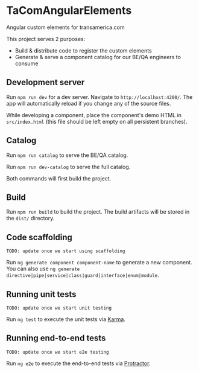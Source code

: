 # TaComAngularElements

Angular custom elements for transamerica.com

This project serves 2 purposes:
 - Build & distribute code to register the custom elements
 - Generate & serve a component catalog for our BE/QA engineers to consume

## Development server

Run `npm run dev` for a dev server. Navigate to `http://localhost:4200/`. The app will automatically reload if you change any of the source files.

While developing a component, place the component's demo HTML in `src/index.html` (this file should be left empty on all persistent branches).

## Catalog

Run `npm run catalog` to serve the BE/QA catalog.

Run `npm run dev-catalog` to serve the full catalog.

Both commands will first build the project.

## Build

Run `npm run build` to build the project. The build artifacts will be stored in the `dist/` directory.

## Code scaffolding

`TODO: update once we start using scaffolding`

Run `ng generate component component-name` to generate a new component. You can also use `ng generate directive|pipe|service|class|guard|interface|enum|module`.

## Running unit tests

`TODO: update once we start unit testing`

Run `ng test` to execute the unit tests via [Karma](https://karma-runner.github.io).

## Running end-to-end tests

`TODO: update once we start e2e testing`

Run `ng e2e` to execute the end-to-end tests via [Protractor](http://www.protractortest.org/).

